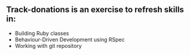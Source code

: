 ## Track-donations is an exercise to refresh skills in:
- Building Ruby classes
- Behaviour-Driven Development using RSpec
- Working with git repository 
